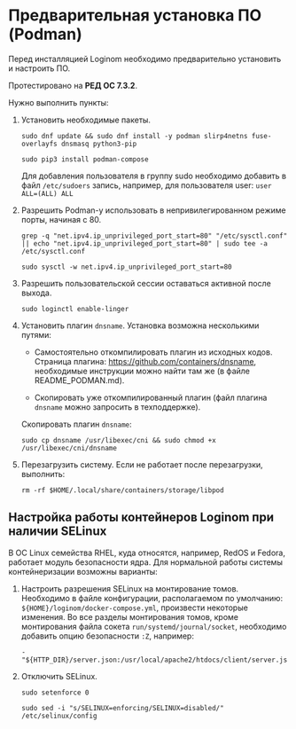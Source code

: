 # Предварительная установка ПО (Podman)

Перед инсталляцией Loginom необходимо предварительно установить и настроить ПО.

Протестировано на **РЕД ОС 7.3.2**.

Нужно выполнить пункты:

1. Установить необходимые пакеты.

   ```
   sudo dnf update && sudo dnf install -y podman slirp4netns fuse-overlayfs dnsmasq python3-pip

   sudo pip3 install podman-compose
   ```
   Для добавления пользователя в группу sudo необходимо добавить в файл `/etc/sudoers` запись, например, для пользователя user: `user ALL=(ALL) ALL`

2. Разрешить Podman-у использовать в непривилегированном режиме порты, начиная с 80.

   ```
   grep -q "net.ipv4.ip_unprivileged_port_start=80" "/etc/sysctl.conf" || echo "net.ipv4.ip_unprivileged_port_start=80" | sudo tee -a /etc/sysctl.conf

   sudo sysctl -w net.ipv4.ip_unprivileged_port_start=80
   ```

3. Разрешить пользовательской сессии оставаться активной после выхода.

   ```
   sudo loginctl enable-linger
   ```

4. Установить плагин `dnsname`. Установка возможна несколькими путями:

   * Самостоятельно откомпилировать плагин из исходных кодов. Страница плагина: https://github.com/containers/dnsname, необходимые инструкции можно найти там же (в файле README_PODMAN.md).

   * Скопировать уже откомпилированный плагин (файл плагина `dnsname` можно запросить в техподдержке).

   Скопировать плагин `dnsname`:
   ```
   sudo cp dnsname /usr/libexec/cni && sudo chmod +x /usr/libexec/cni/dnsname
   ```

5. Перезагрузить систему. Если не работает после перезагрузки, выполнить:

   ```
   rm -rf $HOME/.local/share/containers/storage/libpod
   ```

## Настройка работы контейнеров Loginom при наличии SELinux

В ОС Linux семейства RHEL, куда относятся, например, RedOS и Fedora, работает модуль безопасности ядра. Для нормальной работы системы контейнеризации возможны варианты:

1. Настроить разрешения SELinux на монтирование томов. Необходимо в файле конфигурации, располагаемом по умолчанию: `${HOME}/loginom/docker-compose.yml`, произвести некоторые изменения. Во все разделы монтирования томов, кроме монтирования файла сокета `run/systemd/journal/socket`, необходимо добавить опцию безопасности `:Z`, например:

    ```
    - "${HTTP_DIR}/server.json:/usr/local/apache2/htdocs/client/server.json:Z"
    ```

2. Отключить SELinux.

   ```
   sudo setenforce 0

   sudo sed -i "s/SELINUX=enforcing/SELINUX=disabled/" /etc/selinux/config
   ```
